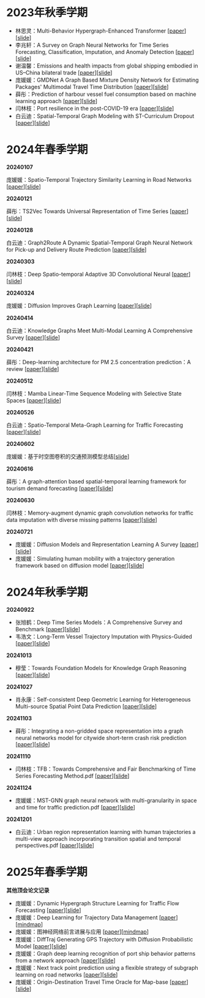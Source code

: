 # 2023年秋季学期

- 林思灵：Multi-Behavior Hypergraph-Enhanced Transformer [[paper](./assets/papers/2023/林思灵_Multi-Behavior%20Hypergraph-Enhanced%20Transformer.pdf)][[slide](./assets/slides/2023/林思灵_Multi-Behavior%20Hypergraph-Enhanced%20Transformer.pdf)]
- 李兆轩：A Survey on Graph Neural Networks for Time Series Forecasting, Classification, Imputation, and Anomaly Detection [[paper](./assets/papers/2023/李兆轩_A%20Survey%20on%20Graph%20Neural%20Networks%20for%20Time%20Series%20Forecasting,%20Classification,%20Imputation,%20and%20Anomaly%20Detection.pdf)][[slide](./assets/slides/2023/李兆轩_A%20Survey%20on%20Graph%20Neural%20Networks%20for%20Time%20Series%20Forecasting,%20Classification,%20Imputation,%20and%20Anomaly%20Detection.pdf)]
- 谢温馨：Emissions and health impacts from global shipping embodied in US–China bilateral trade [[paper](./assets/papers/2023/谢温馨_Emissions%20and%20health%20impacts%20from%20global%20shipping%20embodied%20in%20US–China%20bilateral%20trade%20.pdf)][[slide](./assets/slides/2023/谢温馨_Emissions%20and%20health%20impacts%20from%20global%20shipping%20embodied%20in%20US–China%20bilateral%20trade%20.pdf)]
- 庞媛媛：GMDNet A Graph Based Mixture Density Network for Estimating Packages' Multimodal Travel Time Distribution [[paper](./assets/papers/2023/庞媛媛_GMDNet%20A%20Graph%20Based%20Mixture%20Density%20Network%20for%20Estimating%20Packages'%20Multimodal%20Travel%20Time%20Distribution.pdf)][[slide](./assets/slides/2023/庞媛媛_GMDNet%20A%20Graph%20Based%20Mixture%20Density%20Network%20for%20Estimating%20Packages'%20Multimodal%20Travel%20Time%20Distribution.pdf)]
- 薛彤：Prediction of harbour vessel fuel consumption based on machine learning approach [[paper](./assets/papers/2023/薛彤_Prediction%20of%20harbour%20vessel%20fuel%20consumption%20based%20on%20machine%20learning%20approach.pdf)][[slide](./assets/slides/2023/薛彤_Prediction%20of%20harbour%20vessel%20fuel%20consumption%20based%20on%20machine%20learning%20approach.pdf)]
- 闫林枝：Port resilience in the post-COVID-19 era [[paper](./assets/papers/2023/闫林枝_Port%20resilience%20in%20the%20post-COVID-19%20era.pdf)][[slide](./assets/slides/2023/闫林枝_Port%20resilience%20in%20the%20post-COVID-19%20era.pdf)]
- 白云迪：Spatial-Temporal Graph Modeling with ST-Curriculum Dropout [[paper](./assets/papers/2023/白云迪_Spatial-Temporal%20Graph%20Modeling%20with%20ST-Curriculum%20Dropout.pdf)][[slide](./assets/slides/2023/白云迪_Spatial-Temporal%20Graph%20Modeling%20with%20ST-Curriculum%20Dropout.pdf)]

# 2024年春季学期

**20240107**

庞媛媛：Spatio-Temporal Trajectory Similarity Learning in Road Networks [[paper](./assets/papers/2024/庞媛媛Spatio-Temporal%20Trajectory%20Similarity%20Learning%20in%20Road%20Networks.pdf)][[slide](./assets/slides/2024/庞媛媛Spatio-Temporal%20Trajectory%20Similarity%20Learning%20in%20Road%20Networks.pdf)]

**20240121**

薛彤：TS2Vec Towards Universal Representation of Time Series [[paper](./assets/papers/2024/薛彤TS2Vec%20Towards%20Universal%20Representation%20of%20Time%20Series.pdf)][[slide](./assets/slides/2024/薛彤TS2Vec%20Towards%20Universal%20Representation%20of%20Time%20Series.pdf)]

**20240128**

白云迪：Graph2Route A Dynamic Spatial-Temporal Graph Neural Network for Pick-up and Delivery Route Prediction [[paper](./assets/papers/2024/白云迪Graph2Route%20A%20Dynamic%20Spatial-Temporal%20Graph%20Neural%20Network%20for%20Pick-up%20and%20Delivery%20Route%20Prediction.pdf)][[slide](./assets/slides/2024/白云迪Graph2Route%20A%20Dynamic%20Spatial-Temporal%20Graph%20Neural%20Network%20for%20Pick-up%20and%20Delivery%20Route%20Prediction.pdf)]

**20240303**

闫林枝：Deep Spatio-temporal Adaptive 3D Convolutional Neural [[paper](./assets/papers/2024/闫林枝Deep%20Spatio-temporal%20Adaptive%203D%20Convolutional%20Neural.pdf)][[slide](./assets/slides/2024/闫林枝Deep%20Spatio-temporal%20Adaptive%203D%20Convolutional%20Neural.pdf)]

**20240324**

庞媛媛：Diffusion Improves Graph Learning [[paper](./assets/papers/2024/庞媛媛Dynamic_Hypergraph_Structure_Learning_for_Traffic_Flow_Forecasting.pdf)][[slide](./assets/slides/2024/庞媛媛Diffusion%20Improves%20Graph%20Learning.pdf)]

**20240414**

白云迪：Knowledge Graphs Meet Multi-Modal Learning A Comprehensive Survey [[paper](./assets/papers/2024/白云迪Knowledge%20Graphs%20Meet%20Multi-Modal%20Learning%20A%20Comprehensive%20Survey.pdf)][[slide](./assets/slides/2024/白云迪Knowledge%20Graphs%20Meet%20Multi-Modal%20Learning%20A%20Comprehensive%20Survey.pdf)]

**20240421**

薛彤：Deep-learning architecture for PM 2.5 concentration prediction：A review [[paper](./assets/papers/2024/薛彤Deep-learning%20architecture%20for%20PM2.5%20concentration%20prediction%20A%20review.pdf)][[slide](./assets/slides/2024/薛彤Deep-learning%20architecture%20for%20PM%202.5%20concentration%20prediction%20A%20review.pdf)]

**20240512**

闫林枝：Mamba Linear-Time Sequence Modeling with Selective State Spaces [[paper](./assets/papers/2024/闫林枝Mamba%20Linear-Time%20Sequence%20Modeling%20with%20Selective%20State%20Spaces.pdf)][[slide](./assets/slides/2024/闫林枝mamba.pdf)]

**20240526**

白云迪：Spatio-Temporal Meta-Graph Learning for Traffic Forecasting [[paper](./assets/papers/2024/白云迪Spatio-Temporal%20Meta-Graph%20Learning%20for%20Traffic%20Forecasting.pdf)][[slide](./assets/slides/2024/白云迪Spatio-Temporal%20Meta-Graph%20Learning%20for%20Traffic%20Forecasting.pdf)]

**20240602**

庞媛媛：基于时空图卷积的交通预测模型总结[[slide](./assets/slides/2024/庞媛媛_基于时空图卷积的交通预测模型总结.pdf)]

**20240616**

薛彤：A graph-attention based spatial-temporal learning framework for tourism demand forecasting [[paper](./assets/papers/2024/薛彤A%20graph-attention%20based%20spatial-temporal%20learning%20framework%20for%20tourism%20demand%20forecasting.pdf)][[slide](./assets/slides/2024/薛彤A%20graph-attention%20based%20spatial-temporal%20learning%20framework%20for%20tourism%20demand%20forecasting.pdf)]

**20240630**

闫林枝：Memory-augment dynamic graph convolution networks for traffic data imputation with diverse missing patterns [[paper](./assets/papers/2024/闫林枝Memory-augment%20dynamic%20graph%20convolution%20networks%20for%20traffic%20data%20imputation%20with%20diverse%20missing%20patterns.pdf)][[slide](./assets/slides/2024/闫林枝Memory-augment%20dynamic%20graph%20convolution%20networks%20for%20traffic%20data%20imputation%20with%20diverse%20missing%20patterns.pdf)]

**20240721**
- 庞媛媛：Diffusion Models and Representation Learning A Survey [[paper](./assets/papers/2024/庞媛媛_Diffusion%20Models%20and%20Representation%20Learning%20A%20Survey.pdf)][[slide](./assets/slides/2024/庞媛媛_Diffusion%20Models%20and%20Representation%20Learning%20A%20Survey.pdf)]
- 庞媛媛：Simulating human mobility with a trajectory generation framework based on diffusion model [[paper](./assets/papers/2024/庞媛媛_Simulating%20human%20mobility%20with%20a%20trajectory%20generation%20framework%20based%20on%20diffusion%20model.pdf)][[slide](./assets/slides/2024/庞媛媛_Simulating%20human%20mobility%20with%20a%20trajectory%20generation%20framework%20based%20on%20diffusion%20model.pdf)]

# 2024年秋季学期

**20240922**
- 张旭鹤：Deep Time Series Models：A Comprehensive Survey and Benchmark [[paper](./assets/papers/2024/张旭鹤Deep%20Time%20Series%20Models：A%20Comprehensive%20Survey%20and%20Benchmark.pdf)][[slide](./assets/slides/2024/张旭鹤Deep%20Time%20Series%20Models：A%20Comprehensive%20Survey%20and%20Benchmark.pdf)]
- 韦浩文：Long-Term Vessel Trajectory Imputation with Physics-Guided [[paper](./assets/papers/2024/韦浩文Long-Term%20Vessel%20Trajectory%20Imputation%20with%20Physics-Guided.pdf)][[slide](./assets/slides/2024/韦浩文Long-Term%20Vessel%20Trajectory%20Imputation%20with%20Physics-Guided.pdf)]

**20241013**
- 穆莹：Towards Foundation Models for Knowledge Graph Reasoning [[paper](./assets/papers/2024/穆莹Towards%20Foundation%20Models%20for%20Knowledge%20Graph%20Reasoning.pdf)][[slide](./assets/slides/2024/穆莹Towards%20Foundation%20Models%20for%20Knowledge%20Graph%20Reasoning.pdf)]
  
**20241027**
- 肖永康：Self-consistent Deep Geometric Learning for Heterogeneous Multi-source Spatial Point Data Prediction [[paper](./assets/papers/2024/肖永康Self-consistent%20Deep%20Geometric%20Learning%20for%20Heterogeneous%20Multi-source%20Spatial%20Point%20Data%20Prediction.pdf)][[slide](./assets/slides/2024/肖永康Self-consistent%20Deep%20Geometric%20Learning%20for%20Heterogeneous%20Multi-source%20Spatial%20Point%20Data%20Prediction.pdf)]
  
**20241103**
- 薛彤：Integrating a non-gridded space representation into a graph neural networks model for citywide short-term crash risk prediction [[paper](./assets/papers/2024/薛彤Integrating%20a%20non-gridded%20space%20representation%20into%20a%20graph%20neural%20networks%20model%20for%20citywide%20short-term%20crash%20risk%20prediction.pdf)][[slide](./assets/slides/2024/薛彤Integrating%20a%20non-gridded%20space%20representation%20into%20a%20graph%20neural%20networks%20model%20for%20citywide%20short-term%20crash%20risk%20prediction.pdf
)]

**20241110**
- 闫林枝：TFB：Towards Comprehensive and Fair Benchmarking of Time Series Forecasting Method.pdf [[paper](./assets/papers/2024/闫林枝TFB：Towards%20Comprehensive%20and%20Fair%20Benchmarking%20of%20Time%20Series%20Forecasting%20Method.pdf)][[slide](./assets/slides/2024/闫林枝TFB：Towards%20Comprehensive%20and%20Fair%20Benchmarking%20of%20Time%20Series%20Forecasting%20Method.pdf
)]

**20241124**
- 庞媛媛：MST-GNN graph neural network with multi-granularity in space and time for traffic prediction.pdf [[paper](./assets/papers/2024/庞媛媛MST-GNN%20graph%20neural%20network%20with%20multi-granularity%20in%20space%20and%20time%20for%20traffic%20prediction.pdf)][[slide](./assets/slides/2024//庞媛媛MST-GNN：融合“空间多尺度”与“时序多粒度”信息的交通流量预测图神经网络.pdf
)]

**20241201**
- 白云迪：Urban region representation learning with human trajectories a multi-view approach incorporating transition spatial and temporal perspectives.pdf [[paper](./assets/papers/2024/白云迪Urban%20region%20representation%20learning%20with%20human%20trajectories%20%20a%20multi-view%20approach%20incorporating%20transition%20%20spatial%20%20and%20temporal%20perspectives.pdf)][[slide](./assets/slides/2024//白云迪Urban%20region%20representation%20learning%20with%20human%20trajectories%20a%20multi-view%20approach%20incorporating%20transition%20spatial%20and%20temporal%20perspectives.pdf
)]

# 2025年春季学期

**其他顶会论文记录**

- 庞媛媛：Dynamic Hypergraph Structure Learning for Traffic Flow Forecasting [[paper](./assets/papers/2024/庞媛媛Dynamic%20Hypergraph%20Structure%20Learning%20for%20Traffic%20Flow%20Forecasting.pdf)][[slide](./assets/slides/2024/庞媛媛Dynamic%20Hypergraph%20Structure%20Learning%20for%20Traffic%20Flow%20Forecasting.pdf)]
- 庞媛媛：Deep Learning for Trajectory Data Management [[paper](./assets/papers/2024/庞媛媛Deep%20Learning%20for%20Trajectory%20Data%20Management.pdf)][[mindmap](./assets/slides/2024/庞媛媛Deep%20Learning%20for%20Trajectory%20Data%20Management.pdf)]
- 庞媛媛：图神经网络前言进展与应用 [[paper](./assets/papers/2024/庞媛媛_图神经网络前沿进展与应用.pdf)][[mindmap](./assets/slides/2024/庞媛媛_图神经网络前言进展与应用.pdf)]
- 庞媛媛：DiffTraj Generating GPS Trajectory with Diffusion Probabilistic Model [[paper](./assets/papers/2024/庞媛媛DiffTraj%20Generating%20GPS%20Trajectory%20with%20Diffusion%20Probabilistic%20Model.pdf)][[slide](./assets/slides/2024/庞媛媛DiffTraj%20Generating%20GPS%20Trajectory%20with%20Diffusion%20Probabilistic%20Model.pdf)]
- 庞媛媛：Graph deep learning recognition of port ship behavior patterns from a network approach [[paper](./assets/papers/2024/庞媛媛Graph%20deep%20learning%20recognition%20of%20port%20ship%20behavior%20patterns%20from%20a%20network%20approach.pdf)][[slide](./assets/slides/2024/庞媛媛Graph%20deep%20learning%20recognition%20of%20port%20ship%20behavior%20patterns%20from%20a%20network%20approach.pdf)]
- 庞媛媛：Next track point prediction using a flexible strategy of subgraph learning on road networks [[paper](./assets/papers/2024/庞媛媛_Next%20track%20point%20prediction%20using%20a%20flexible%20strategy%20of%20subgraph%20learning%20on%20road%20networks.pdf)][[slide](./assets/slides/2024/庞媛媛_Next%20track%20point%20prediction%20using%20a%20flexible%20strategy%20of%20subgraph%20learning%20on%20road%20networks.pdf)]
- 庞媛媛：Origin-Destination Travel Time Oracle for Map-base [[paper](./assets/papers/2024/庞媛媛Origin-Destination%20Travel%20Time%20Oracle%20for%20Map-base.pdf)][[slide](./assets/slides/2024/庞媛媛Origin-Destination%20Travel%20Time%20Oracle%20for%20Map-base.pdf)]
